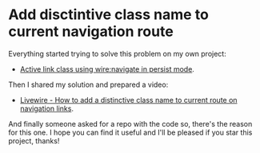 # Add disctintive class name to current navigation route


Everything started trying to solve this problem on my own project:

- [Active link class using wire:navigate in persist mode](https://github.com/livewire/livewire/discussions/6043).

Then I shared my solution and prepared a video:

- [Livewire - How to add a distinctive class name to current route on navigation links](https://www.youtube.com/watch?v=Rqg0h4E3u_c&ab_channel=OscarAlderete).

And finally someone asked for a repo with the code so, there's the reason for this one. I hope you can find it useful and I'll be pleased if you star this project, thanks!
